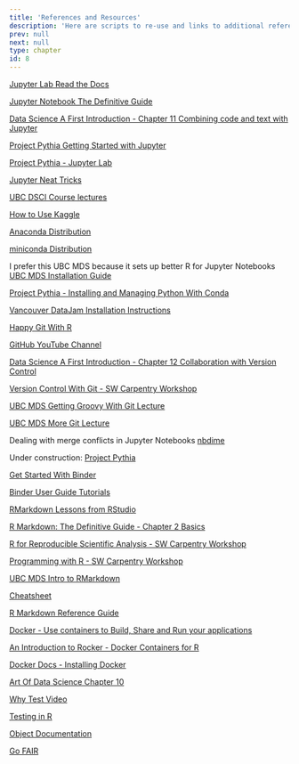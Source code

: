 ```yaml
---
title: 'References and Resources'
description: 'Here are scripts to re-use and links to additional references and topics to learn.'
prev: null
next: null
type: chapter
id: 8
---
```


<exercise id="1" title="Jupyter Notebooks">

[Jupyter Lab Read the Docs](https://jupyterlab.readthedocs.io/en/stable/getting_started/overview.html)

[Jupyter Notebook The Definitive Guide](https://www.datacamp.com/community/tutorials/tutorial-jupyter-notebook)

[Data Science A First Introduction - Chapter 11 Combining code and text with Jupyter](https://ubc-dsci.github.io/introduction-to-datascience/getting-started-with-jupyter.html)

[Project Pythia Getting Started with Jupyter](https://foundations.projectpythia.org/foundations/getting-started-jupyter.html)

[Project Pythia - Jupyter Lab](https://foundations.projectpythia.org/foundations/jupyterlab.html)

[Jupyter Neat Tricks](https://medium.com/swlh/some-neat-jupyter-tricks-be0775c3f17)

[UBC DSCI Course lectures](https://github.com/UBC-DSCI/dsci-100-assets)

[How to Use Kaggle](https://www.kaggle.com/docs/notebooks#:~:text=RMarkdown%20Script%2Dtype.-,Notebooks,-The%20last%20type)

</exercise>

<exercise id="2" title="Setting up Your Environment with Conda">

[Anaconda Distribution](https://www.anaconda.com/products/individual)

[miniconda Distribution](https://docs.conda.io/en/latest/miniconda.html)

I prefer this UBC MDS because it sets up better R for Jupyter Notebooks
[UBC MDS Installation Guide](https://ubc-mds.github.io/resources_pages/install_ds_stack_mac/#python-conda-and-jupyterlab)


[Project Pythia - Installing and Managing Python With Conda](https://foundations.projectpythia.org/foundations/conda.html)

[Vancouver DataJam Installation Instructions](https://jenfly.github.io/datajam-python/SETUP)

</exercise>

<exercise id="3" title="Introduction to Git and GitHub">

[Happy Git With R](https://happygitwithr.com/)

[GitHub YouTube Channel](https://www.youtube.com/githubguides)

[Data Science A First Introduction - Chapter 12 Collaboration with Version Control ](https://ubc-dsci.github.io/introduction-to-datascience/Getting-started-with-version-control.html)

[Version Control With Git - SW Carpentry Workshop](https://swcarpentry.github.io/git-novice/)

[UBC MDS Getting Groovy With Git Lecture](https://github.com/UBC-MDS/DSCI_521_platforms-dsci/blob/master/lectures/02_lecture-git-github/02_lecture-git-github.ipynb)

[UBC MDS More Git Lecture](https://github.com/UBC-MDS/DSCI_521_platforms-dsci/blob/master/lectures/03_lecture-more-git-markup-web/03_lecture-more-git-markup-web.ipynb)

Dealing with merge conflicts in Jupyter Notebooks
[nbdime](https://nbdime.readthedocs.io/en/latest/)

Under construction:
[Project Pythia](https://foundations.projectpythia.org/foundations/getting-started-github.html)

</exercise>

<exercise id="4" title="Introduction to Binder">

[Get Started With Binder](https://mybinder.readthedocs.io/en/latest/introduction.html)

[Binder User Guide Tutorials](https://mybinder.readthedocs.io/en/latest/tutorials/index.html)

</exercise>

<exercise id="5" title="Working with RMarkdown">

[RMarkdown Lessons from RStudio](https://rmarkdown.rstudio.com/lesson-1.html)

[R Markdown: The Definitive Guide - Chapter 2 Basics](https://bookdown.org/yihui/rmarkdown/basics.html)

[R for Reproducible Scientific Analysis - SW Carpentry Workshop](https://swcarpentry.github.io/r-novice-gapminder/)

[Programming with R - SW Carpentry Workshop](http://swcarpentry.github.io/r-novice-inflammation/)

[UBC MDS Intro to RMarkdown](https://github.com/UBC-MDS/DSCI_521_platforms-dsci/blob/master/lectures/04_lecture-intro-rstudio-rmarkdown/04_lecture-intro-rstudio-rmarkdown.Rmd)

[Cheatsheet](https://rmarkdown.rstudio.com/lesson-15.html)

[R Markdown Reference Guide](https://www.rstudio.com/wp-content/uploads/2015/03/rmarkdown-reference.pdf)

</exercise>

<exercise id="6" title="Introduction to Docker">

[Docker - Use containers to Build, Share and Run your applications](https://www.docker.com/resources/what-container)

[An Introduction to Rocker - Docker Containers for R](https://arxiv.org/pdf/1710.03675.pdf)

[Docker Docs - Installing Docker](https://docs.docker.com/engine/install/)

[Art Of Data Science Chapter 10]()


</exercise>

<exercise id="7" title="Development Best Practices including FAIR Data Principles">

[Why Test Video](https://www.youtube.com/watch?v=Uamo4Ej0tWk)

[Testing in R](https://r-pkgs.org/tests.html)

[Object Documentation](https://r-pkgs.org/man.html)

[Go FAIR](https://www.go-fair.org/fair-principles/)

</exercise>
